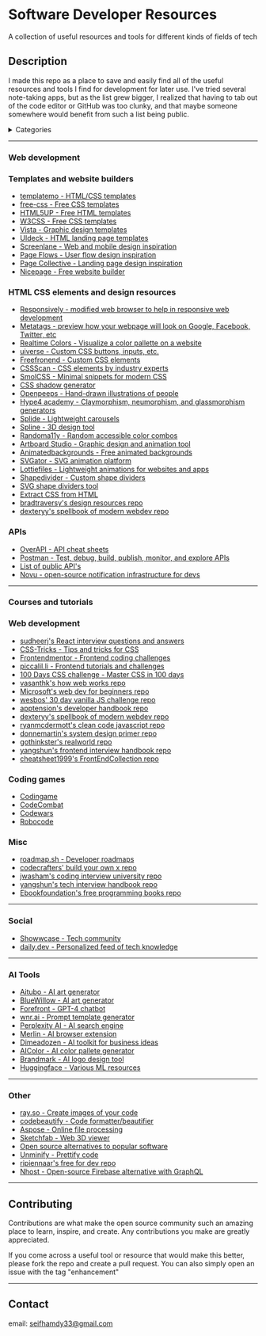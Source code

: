 # Software Developer Resources

A collection of useful resources and tools for different kinds of fields of tech

## Description

I made this repo as a place to save and easily find all of the useful resources and tools I find for development for later use. I've tried several note-taking apps, but as the list grew bigger, I realized that having to tab out of the code editor or GitHub was too clunky, and that maybe someone somewhere would benefit from such a list being public.

<details>
  <summary>Categories</summary>
  <ol>
    <li>
      <a href="#web-development">Web development</a>
      <ul>
        <li><a href="#templates-and-website-builders">Templates and website builders</a></li>
      </ul>
      <ul>
        <li><a href="#html-css-elements-and-design-resources">HTML CSS elements and design resources</a></li>
      </ul>
      <ul>
        <li><a href="#apis">APIs</a></li>
      </ul>
    </li>
    <li>
      <a href="#courses-and-tutorials">Courses and tutorials</a>
      <ul>
        <li><a href="#web-development">Web development</a></li>
        <li><a href="#coding-games">Coding games</a></li>
        <li><a href="#misc">Misc</a></li>
      </ul>
    </li>
    <li><a href="#social">Social</a></li>
    <li><a href="#ai-tools">AI Tools</a></li>
    <li><a href="#other">Other</a></li>
    <li><a href="#contributing">Contributing</a></li>
    <li><a href="#contact">Contact</a></li>
  </ol>
</details>

---

### Web development

### Templates and website builders

* [templatemo - HTML/CSS templates](https://templatemo.com/)
* [free-css - Free CSS templates](https://www.free-css.com/)
* [HTML5UP - Free HTML templates](https://html5up.net/)
* [W3CSS - Free CSS templates](https://www.w3schools.com/w3css/w3css_templates.asp)
* [Vista - Graphic design templates](https://create.vista.com/)
* [UIdeck - HTML landing page templates](https://uideck.com/)
* [Screenlane - Web and mobile design inspiration](https://screenlane.com/)
* [Page Flows - User flow design inspiration](https://pageflows.com/)
* [Page Collective - Landing page design inspiration](https://pagecollective.com/)
* [Nicepage - Free website builder](https://nicepage.com/)

### HTML CSS elements and design resources

* [Responsively - modified web browser to help in responsive web development](https://responsively.app/)
* [Metatags - preview how your webpage will look on Google, Facebook, Twitter, etc](metatags.io)
* [Realtime Colors - Visualize a color pallette on a website](https://realtimecolors.com/)
* [uiverse - Custom CSS buttons, inputs, etc.](https://uiverse.io/)
* [Freefronend - Custom CSS elements](https://freefrontend.com/)
* [CSSScan - CSS elements by industry experts](https://getcssscan.com/)
* [SmolCSS - Minimal snippets for modern CSS](https://smolcss.dev/)
* [CSS shadow generator](https://neumorphism.io/)
* [Openpeeps - Hand-drawn illustrations of people](https://openpeeps.com/)
* [Hype4 academy - Claymorphism, neumorphism, and glassmorphism generators](https://hype4.academy/tools)
* [Splide - Lightweight carousels](https://splidejs.com/)
* [Spline - 3D design tool](https://spline.design/)
* [Randoma11y - Random accessible color combos](https://randoma11y.com/)
* [Artboard Studio - Graphic design and animation tool](https://artboard.studio/)
* [Animatedbackgrounds - Free animated backgrounds](https://animatedbackgrounds.me/)
* [SVGator - SVG animation platform](https://www.svgator.com/)
* [Lottiefiles - Lightweight animations for websites and apps](https://lottiefiles.com/)
* [Shapedivider - Custom shape dividers](https://www.shapedivider.app/)
* [SVG shape dividers tool](https://shapedividers.com/)
* [Extract CSS from HTML](http://extractcss.com/)
* [bradtraversy's design resources repo](https://github.com/bradtraversy/design-resources-for-developers)
* [dexteryy's spellbook of modern webdev repo](https://github.com/dexteryy/spellbook-of-modern-webdev)

### APIs

* [OverAPI - API cheat sheets](https://overapi.com/)
* [Postman - Test, debug, build, publish, monitor, and explore APIs](https://www.postman.com/)
* [List of public API's](https://github.com/public-apis/public-apis)
* [Novu - open-source notification infrastructure for devs](https://github.com/novuhq/novu)

---

### Courses and tutorials


### Web development

* [sudheerj's React interview questions and answers](https://github.com/sudheerj/reactjs-interview-questions)
* [CSS-Tricks - Tips and tricks for CSS](https://css-tricks.com/)
* [Frontendmentor - Frontend coding challenges](https://www.frontendmentor.io/)
* [piccalil.li - Frontend tutorials and challenges](https://piccalil.li/category/front-end-challenges-club/)
* [100 Days CSS challenge - Master CSS in 100 days](https://100dayscss.com/)
* [vasanthk's how web works repo](https://github.com/vasanthk/how-web-works)
* [Microsoft's web dev for beginners repo](https://github.com/microsoft/Web-Dev-For-Beginners)
* [wesbos' 30 day vanilla JS challenge repo](https://github.com/wesbos/JavaScript30)
* [apptension's developer handbook repo](https://github.com/apptension/developer-handbook)
* [dexteryy's spellbook of modern webdev repo](https://github.com/dexteryy/spellbook-of-modern-webdev)
* [ryanmcdermott's clean code javascript repo](https://github.com/ryanmcdermott/clean-code-javascript)
* [donnemartin's system design primer repo](https://github.com/donnemartin/system-design-primer)
* [gothinkster's realworld repo](https://github.com/gothinkster/realworld)
* [yangshun's frontend interview handbook repo](https://github.com/yangshun/front-end-interview-handbook)
* [cheatsheet1999's FrontEndCollection repo](https://github.com/cheatsheet1999/FrontEndCollection)
  
### Coding games

* [Codingame](https://www.codingame.com/start)
* [CodeCombat](https://codecombat.com/)
* [Codewars](https://www.codewars.com/)
* [Robocode](https://robocode.sourceforge.io/)

### Misc

* [roadmap.sh - Developer roadmaps](https://roadmap.sh/)
* [codecrafters' build your own x repo](https://github.com/codecrafters-io/build-your-own-x)
* [jwasham's coding interview university repo](https://github.com/jwasham/coding-interview-university)
* [yangshun's tech interview handbook repo](https://github.com/yangshun/front-end-interview-handbook)
* [Ebookfoundation's free programming books repo](https://github.com/EbookFoundation/free-programming-books)

---

### Social

* [Showwcase - Tech community](https://www.showwcase.com/)
* [daily.dev - Personalized feed of tech knowledge](https://daily.dev/)

---

### AI Tools

* [Aitubo - AI art generator](https://creator.aitubo.ai/)
* [BlueWillow - AI art generator](https://www.bluewillow.ai/)
* [Forefront - GPT-4 chatbot](https://www.forefront.ai/)
* [wnr.ai - Prompt template generator](https://wnr.ai/)
* [Perplexity AI - AI search engine](https://www.perplexity.ai/)
* [Merlin - AI browser extension](https://merlin.foyer.work/)
* [Dimeadozen - AI toolkit for business ideas](https://www.dimeadozen.ai/)
* [AIColor - AI color pallete generator](https://aicolors.co/)
* [Brandmark - AI logo design tool](https://brandmark.io/)
* [Huggingface - Various ML resources](https://huggingface.co/)

---

### Other

* [ray.so - Create images of your code](https://ray.so/)
* [codebeautify - Code formatter/beautifier](https://codebeautify.org/)
* [Aspose - Online file processing](https://www.aspose.app/)
* [Sketchfab - Web 3D viewer](https://sketchfab.com/)
* [Open source alternatives to popular software](https://www.opensourcealternative.to/)
* [Unminify - Prettify code](https://unminify.com/)
* [ripiennaar's free for dev repo](https://github.com/ripienaar/free-for-dev)
* [Nhost - Open-source Firebase alternative with GraphQL](https://nhost.io/)

---

## Contributing

Contributions are what make the open source community such an amazing place to learn, inspire, and create. Any contributions you make are greatly appreciated.

If you come across a useful tool or resource that would make this better, please fork the repo and create a pull request. You can also simply open an issue with the tag "enhancement"

---

## Contact
email: seifhamdy33@gmail.com
